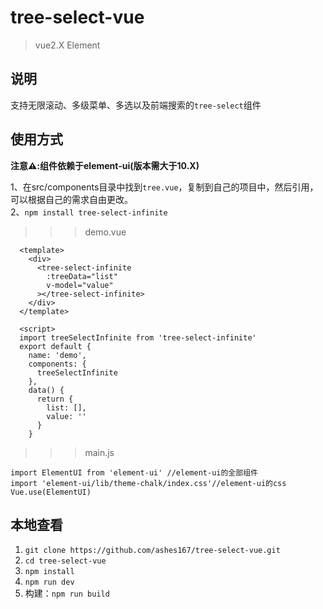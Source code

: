 # tree-select-vue

> vue2.X  Element 

## 说明
支持无限滚动、多级菜单、多选以及前端搜索的```tree-select```组件

## 使用方式
**注意⚠️:组件依赖于element-ui(版本需大于10.X)** <br/>

1、在src/components目录中找到```tree.vue```，复制到自己的项目中，然后引用，可以根据自己的需求自由更改。<br />
2、```npm install tree-select-infinite```
  >>> demo.vue
  ```
    <template>
      <div>
        <tree-select-infinite
          :treeData="list"
          v-model="value"
        ></tree-select-infinite>
      </div>
    </template>

    <script>
    import treeSelectInfinite from 'tree-select-infinite'
    export default {
      name: 'demo',
      components: {
        treeSelectInfinite
      },
      data() {
        return {
          list: [],
          value: ''
        }
      }
  ```
  >>> main.js
  ```
  import ElementUI from 'element-ui' //element-ui的全部组件
  import 'element-ui/lib/theme-chalk/index.css'//element-ui的css
  Vue.use(ElementUI)
  ```


## 本地查看

1. ```git clone https://github.com/ashes167/tree-select-vue.git``` <br/>
2. ```cd tree-select-vue```
3. ```npm install```
4. ```npm run dev```
5. 构建：```npm run build```
